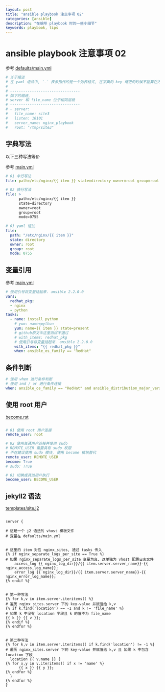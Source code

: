 ```yaml
---
layout: post
title: "ansible playbook 注意事项 02"
categories: [ansible]
description: "在编写 playbook 时的一些小细节"
keywords: playbook, tips
---
```


# ansible playbook 注意事项 02


参考 [defaults/main.yml](defaults/main.yml)

```yaml
# 关于缩进
# 在 yaml 语法中, `-` 表示指代的是一个列表格式, 在字典的 key 缩进的时候不能算在内.
# 
# --------------------------------
# 如下的缩进, 
# server 和 file_name 位于相同层级
# --------------------------------
# - server:
#   file_name: site3
#   listen: 10101
#   server_name: nginx_playbook
#   root: "/tmp/site3"
```

## 字典写法

以下三种写法等价

参考 [main.yml](main.yml)

```yaml
# 01 单行写法
file: path=/etc/nginx/{{ item }} state=directory owner=root group=root mode=0755

# 02 换行写法
file: >
      path=/etc/nginx/{{ item }} 
      state=directory 
      owner=root 
      group=root 
      mode=0755
      
# 03 yaml 语法
file:
  path: "/etc/nginx/{{ item }}"
  state: directory 
  owner: root 
  group: root 
  mode: 0755
```

## 变量引用

参考 [main.yml](main.yml)

```yaml
# 使用引号将变量括起来. ansible 2.2.0.0
vars:
  redhat_pkg:
  - nginx
  - python
tasks:
  - name: install python
    # yum: name=python
    yum: name={{ item }} state=present
    # github原文中这里测试不通过
    # with_items: redhat_pkg  
    # 使用引号将变量括起来. ansible 2.2.0.0
    with_items: "{{ redhat_pkg }}"
    when: ansible_os_family == "RedHat"
```

## 条件判断

```yaml
# 使用 when 进行条件判断
# 使用 and / or 进行条件连接
when: ansible_os_family == "RedHat" and ansible_distribution_major_version == "6"
```

## 使用 root 用户

[become.rst](https://github.com/ansible/ansible/blob/0f4ca877ac91aa4cf56103f967afec65cca629e1/docsite/rst/become.rst)

```yaml

# 01 使用 root 用户连接
remote_user: root

# 02 使用普通用户连接并使用 sudo
# REMOTE_USER 需要具有 sudo 权限
# 不在建议使用 sudo 模块, 使用 become 模块替代
remote_user: REMOTE_USER
become: True
# sudo: True

# 03 切换成其他用户执行
become_user: BECOME_USER

```

## jekyll2 语法

[templates/site.j2](templates/site.j2)

```jinja

server {

# 这是一个 j2 语法的 vhost 模板文件
# 变量在 defaults/main.yml


# 这里的 item 对应 nginx_sites, 通过 tasks 传入
{% if nginx_separate_logs_per_site == True %}
# 如果 nginx_separate_logs_per_site 变量为真, 这单独为 vhost 配置日志文件
	access_log {{ nginx_log_dir}}/{{ item.server.server_name}}-{{ nginx_access_log_name}};
	error_log {{ nginx_log_dir}}/{{ item.server.server_name}}-{{ nginx_error_log_name}};
{% endif %}


# 第一种写法
{% for k,v in item.server.iteritems() %}
# 遍历 nginx_sites.server 下的 key-value 并赋值给 k,v
{% if k.find('location') == -1 and k != 'file_name' %}
# 如果 k 中没有 location 字段且 k 的值不为 file_name
{{ k }} {{ v }};
{% endif %}
{% endfor %} 


# 第二种写法
{% for k,v in item.server.iteritems() if k.find('location') != -1 %}
# 遍历 nginx_sites.server 下的 key-value 并赋值给 k,v 且 如果 k 中包含 location 字段
  location {{ v.name }} {
{% for x,y in v.iteritems() if x != 'name' %} 
      {{ x }} {{ y }};
{% endfor %}
  }
{% endfor %}
}

```